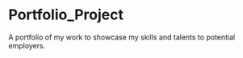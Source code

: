 # Portfolio_Project
A portfolio of my work to showcase my skills and talents to potential employers.
